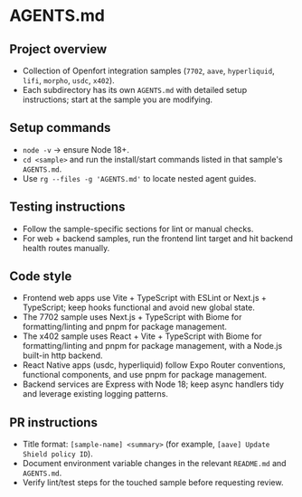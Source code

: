 # AGENTS.md

## Project overview
- Collection of Openfort integration samples (`7702`, `aave`, `hyperliquid`, `lifi`, `morpho`, `usdc`, `x402`).
- Each subdirectory has its own `AGENTS.md` with detailed setup instructions; start at the sample you are modifying.

## Setup commands
- `node -v` → ensure Node 18+.
- `cd <sample>` and run the install/start commands listed in that sample's `AGENTS.md`.
- Use `rg --files -g 'AGENTS.md'` to locate nested agent guides.

## Testing instructions
- Follow the sample-specific sections for lint or manual checks.
- For web + backend samples, run the frontend lint target and hit backend health routes manually.

## Code style
- Frontend web apps use Vite + TypeScript with ESLint or Next.js + TypeScript; keep hooks functional and avoid new global state.
- The 7702 sample uses Next.js + TypeScript with Biome for formatting/linting and pnpm for package management.
- The x402 sample uses React + Vite + TypeScript with Biome for formatting/linting and pnpm for package management, with a Node.js built-in http backend.
- React Native apps (usdc, hyperliquid) follow Expo Router conventions, functional components, and use pnpm for package management.
- Backend services are Express with Node 18; keep async handlers tidy and leverage existing logging patterns.

## PR instructions
- Title format: `[sample-name] <summary>` (for example, `[aave] Update Shield policy ID`).
- Document environment variable changes in the relevant `README.md` and `AGENTS.md`.
- Verify lint/test steps for the touched sample before requesting review.

